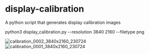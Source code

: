 # display-calibration
A python script that generates display calibration images

python3 display_calibration.py --resolution 3840 2160 --filetype png

![calibration_0002_3840x2160_230724](https://github.com/prestonmohr/display-calibration/assets/77995599/e54ef97b-0c5f-4b34-9bf2-694bb07e1b15)
![calibration_0001_3840x2160_230724](https://github.com/prestonmohr/display-calibration/assets/77995599/2c77a934-6073-4e91-b5da-0ba02d57fa53)

